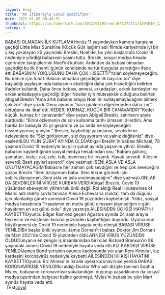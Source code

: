 ```yaml
--- 
layout: blog
title: "An itibarıyla Covid pozitifim!"
date: 2022-01-05 08:46:51
thumbnail: https://im.haberturk.com/2022/01/05/ver1641372411/3304816_1200x627.jpg
rating: 3
---
```

BABASI OLMADAN İLK KUTLAMAHenüz 11 yaşındayken kamera karşısına geçtiği Little Miss Sunshine (Küçük Gün Işığım) adlı filmde kariyerinde iyi bir çıkış yakalayan 25 yaşındaki Breslin, Noel'de, bu yılın başlarında Covid 19 nedeniyle yitirdiği babasının yasını tuttu. Breslin, sosyal medya hesabı üzerinden takipçilerinin Noel'ini kutladı. Ardından da babası olmadan geçirdiği bu ilk önemli günün kendisinde ne tür duygular yarattığını ifade etti.BABASININ YOKLUĞUNU DAHA ÇOK HİSSETTİ"Yalan söylemeyeceğim. Bu benim için tuhaf. Babam olmadan geçirdiğin ilk bayram bu" diye başladığı paylaşımında babasının eksikliğini daha çok hissettiğini belirten ifadeler kullandı. Daha önce babası, annesi, arkadaşları, erkek kardeşleri ve erkek arkadaşıyla geçirdiği diğer Noeller için müteşekkir olduğunu belirten Abigail Breslin "Ama artık babamı arayıp Noel'ini kutlayamayacağımı bilmek çok zor" diye yazdı. Genç oyuncu "bazı günlerin diğerlerinden daha zor" olduğunu da itiraf etti.'KEDER; KURNAZ, KÜÇÜK BİR CANAVARDIR'"Keder küçük, kurnaz bir canavardır" diye yazan Abigail Breslin, satırlarını şöyle sürdürdü: "Birini özlemenin de son kullanma tarihi olmasını dilerdim. Ama harika bir babayla 25 yıl geçirdim ve şu anda ne söyleyeceğini hissediyormuş gibiyim." Breslin, kaybettiği yakınlarını, sevdiklerini özleyenlere de "Sizi görüyorum, sizi duyuyorum ve yalnız değilsiniz" diye seslendi.BU YILIN ŞUBAT AYINDA ÖLDÜAbigail Breslin'in babası Michael, 78 yaşında Covid 19 nedeniyle bu yılın şubat ayında yaşamını yitirdi. Breslin, babasını kaybettiğinde sosyal medya hesabından onu "Babam gülünç, şamatacı, inatçı, asi, zeki, tatlı, inanılmaz bir insandı. Hayatı severdi. Ailesini severdi. Basit şeyleri severdi" diye yazmıştı.'SENİ ASLA VE ASLA UNUTMAYACAĞIM'Babasını her zaman çok sevdiğini ve hep çok seveceğini yazan Breslin "Seni özlüyorum baba. Seni tekrar görmek için sabırsızlanıyorum. Seni asla ve asla unutmayacağım" diye yazmıştı.ONLAR DA SEVDİKLERİNİ VİRÜSE KURBAN VERDİAbigail Breslin, Covid 19 yüzünden ebeveynini yitiren tek ünlü değil. Rol aldığı Real Housewives of Miami adlı reality şovla tanınan Alexia Echevarria (solda)  tam da düğünü için planladığı günde annesini Covid 19 yüzünden kaybetmişti. Yıldız, sosyal medya hesabında "Hayatımın en mutlu günü olmasını planladığım o gün hayatımın en acı günü oldu" diye yazmıştı.AİLESİNDEN ÜÇ KİŞİ HAYATINI KAYBETTİOyuncu Edgar Ramirez geçen Ağustos ayında 24 saat arayla teyzesini ve eniştesini korona yüzünden kaybettiğini duyurdu. Oyuncunun büyükannesi de Covid 19 nedeniyle hayata veda etmişti.BABASI VİRÜSE YENİLDİBir başka ünlü oyuncu Jamie Dornan'ın babası Doktor Jim Dornan da Mart 2021'de Covid 19 yüzünden öldü.ANNESİ VİRÜS YÜZÜNDEN ÖLDÜDünyanın en zengin iş insanlarından biri olan Richard Branson'ın 96 yaşındaki annesi Covid 19 nedeniyle hayata veda etti.KIZ KARDEŞİ VİRÜSE YENİLDİJames Bond serisinin oyuncu kadrosunda yer alan Rory Kinnear, kız kardeşini koronavirüs nedeniyle kaybetti.AİLESİNDEN İKİ KİŞİ HAYATINI KAYBETTİOyuncu Riz Ahmed'in iki aile üyesi koronavirüse yenildi.BABASI KORONAVİRÜSE YENİLDİRol aldığı Doctor Who adlı diziyle tanınan Sophia Myles, babasının koronavirüse yakalandığını duyurup yaşadıklarını da sosyal medya üzerinden belgesel haline getirmişti. Myles'ın babası bu yılın Mart ayında hayata veda etti.   </br>&nbsp;TEst<a href="https://www.tuccar.de/category/schnelltest">covid</a>